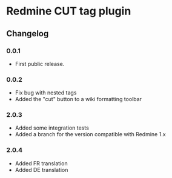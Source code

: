 # Redmine CUT tag plugin

## Changelog

### 0.0.1

- First public release.

### 0.0.2

- Fix bug with nested tags
- Added the "cut" button to a wiki formatting toolbar

### 2.0.3

- Added some integration tests
- Added a branch for the version compatible with Redmine 1.x

### 2.0.4

- Added FR translation
- Added DE translation
